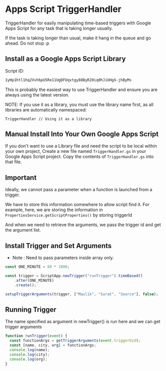 # Apps Script TriggerHandler

TriggerHandler for easily manipulating time-based triggers with Google Apps Script for any task that is taking longer usually.

If the task is taking longer than usual, make it hang in the queue and go ahead. Do not stop :p 


## Install as a Google Apps Script Library

Script ID:  
```sh
1yHp1htl1hq2Vvh6pU5Re11UgDFUqxtgy88ByR20iq0hJiUHgX-jhByMs
```

This is probably the easiest way to use TriggerHandler and ensure you are always using the latest version.

NOTE: If you use it as a library, you must use the library name first, as all libraries are automatically namespaced:
```
TriggerHandler // Using it as a library
```

## Manual Install Into Your Own Google Apps Script

If you don't want to use a Library file and need the script to be local within your own project, Create a new file named `TriggerHandler.gs` in your Google Apps Script project. Copy the contents of `TriggerHandler.gs` into that file.

## Important

Ideally, we cannot pass a parameter when a function is launched from a trigger.

We have to store this information somewhere to allow script find it. For example, here, we are storing the information in `PropertiesService.getScriptProperties()` by storing triggerId

And when we need to retrieve the arguments, we pass the trigger id and get the argument list.



## Install Trigger and Set Arguments 

- Note : Need to pass parameters inside array only.

```javascript
const ONE_MINUTE = 60 * 1000;

const trigger = ScriptApp.newTrigger("runTrigger").timeBased()
    .after(ONE_MINUTE)
    .create();

setupTriggerArguments(trigger, ["Maulik", "Surat", "Searce"], false);
```

## Running Trigger

The name specified as argument in newTrigger() is run here and we can get trigger arguments 

```javascript
function runTrigger(event) {
  const functionArgs = getTriggerArguments(event.triggerUid);
  const [name, city, org] = functionArgs;
  console.log(name);
  console.log(city);
  console.log(org);
}
```

